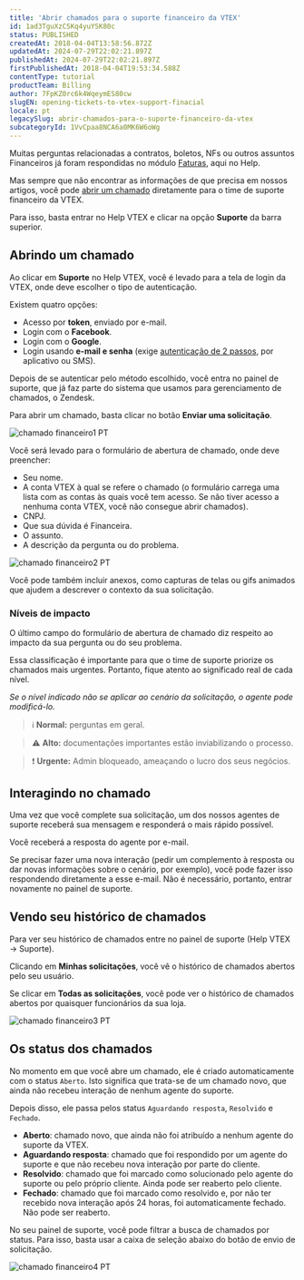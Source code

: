 ```yaml
---
title: 'Abrir chamados para o suporte financeiro da VTEX'
id: 1ad3TguXzCSKq4yuYSK80c
status: PUBLISHED
createdAt: 2018-04-04T13:58:56.872Z
updatedAt: 2024-07-29T22:02:21.897Z
publishedAt: 2024-07-29T22:02:21.897Z
firstPublishedAt: 2018-04-04T19:53:34.588Z
contentType: tutorial
productTeam: Billing
author: 7FpKZ0rc6k4WqeymES80cw
slugEN: opening-tickets-to-vtex-support-finacial
locale: pt
legacySlug: abrir-chamados-para-o-suporte-financeiro-da-vtex
subcategoryId: 1VvCpaa8NCA6a0MK6W6oWg
---
```


Muitas perguntas relacionadas a contratos, boletos, NFs ou outros assuntos Financeiros já foram respondidas no módulo [Faturas](https://help.vtex.com/pt/subcategory/contratos--22TaEgFhwE6a6CG2KASYkC), aqui no Help.

Mas sempre que não encontrar as informações de que precisa em nossos artigos, você pode [abrir um chamado](https://help-tickets.vtex.com/smartlink/sso/login/zendesk) diretamente para o time de suporte financeiro da VTEX.

Para isso, basta entrar no Help VTEX e clicar na opção __Suporte__ da barra superior. 

## Abrindo um chamado

Ao clicar em __Suporte__ no Help VTEX, você é levado para a tela de login da VTEX, onde deve escolher o tipo de autenticação.

Existem quatro opções:
- Acesso por __token__, enviado por e-mail.
- Login com o __Facebook__.
- Login com o __Google__.
- Login usando __e-mail e senha__ (exige [autenticação de 2 passos](/pt/tutorial/habilitar-login-por-autenticacao-de-2-fatores), por aplicativo ou SMS).

Depois de se autenticar pelo método escolhido, você entra no painel de suporte, que já faz parte do sistema que usamos para gerenciamento de chamados, o Zendesk.

Para abrir um chamado, basta clicar no botão __Enviar uma solicitação__.

![chamado financeiro1 PT](https://images.ctfassets.net/alneenqid6w5/51uuDEcQzKOkoOUEImoGqO/c8df51e5c79445754b132ca7cef1c12c/chamado_financeiro1_PT.png)

Você será levado para o formulário de abertura de chamado, onde deve preencher:
- Seu nome.
- A conta VTEX à qual se refere o chamado (o formulário carrega uma lista com as contas às quais você tem acesso. Se não tiver acesso a nenhuma conta VTEX, você não consegue abrir chamados).
- CNPJ.
- Que sua dúvida é Financeira.
- O assunto.
- A descrição da pergunta ou do problema.

![chamado financeiro2 PT](//images.ctfassets.net/alneenqid6w5/7sG4rinPpeuMyMcYsQke0G/10dc27da30681e980219bab1bba1dc0a/chamado_financeiro2_PT.png)

Você pode também incluir anexos, como capturas de telas ou gifs animados que ajudem a descrever o contexto da sua solicitação.

### Níveis de impacto

O último campo do formulário de abertura de chamado diz respeito ao impacto da sua pergunta ou do seu problema.

Essa classificação é importante para que o time de suporte priorize os chamados mais urgentes. Portanto, fique atento ao significado real de cada nível.

*Se o nível indicado não se aplicar ao cenário da solicitação, o agente pode modificá-lo.*

>ℹ️ **Normal:** perguntas em geral.

>⚠️ **Alto:** documentações importantes estão inviabilizando o processo.

>❗ **Urgente:** Admin bloqueado, ameaçando o lucro dos seus negócios.

## Interagindo no chamado

Uma vez que você complete sua solicitação, um dos nossos agentes de suporte receberá sua mensagem e responderá o mais rápido possível.

Você receberá a resposta do agente por e-mail.

Se precisar fazer uma nova interação (pedir um complemento à resposta ou dar novas informações sobre o cenário, por exemplo), você pode fazer isso respondendo diretamente a esse e-mail. Não é necessário, portanto, entrar novamente no painel de suporte.

## Vendo seu histórico de chamados 

Para ver seu histórico de chamados entre no painel de suporte (Help VTEX -> Suporte).

Clicando em __Minhas solicitações__, você vê o histórico de chamados abertos pelo seu usuário.

Se clicar em __Todas as solicitações__, você pode ver o histórico de chamados abertos por quaisquer funcionários da sua loja.

![chamado financeiro3 PT](//images.ctfassets.net/alneenqid6w5/5rFH6THjZSeC2282OGcO0/575bdab938687e35d787bb41e618fee3/chamado_financeiro3_PT.png)

## Os status dos chamados

No momento em que você abre um chamado, ele é criado automaticamente com o status `Aberto`. Isto significa que trata-se de um chamado novo, que ainda não recebeu interação de nenhum agente do suporte.

Depois disso, ele passa pelos status `Aguardando resposta`, `Resolvido` e `Fechado`.

- __Aberto__: chamado novo, que ainda não foi atribuído a nenhum agente do suporte da VTEX.
- __Aguardando resposta__: chamado que foi respondido por um agente do suporte e que não recebeu nova interação por parte do cliente.
- __Resolvido__: chamado que foi marcado como solucionado pelo agente do suporte ou pelo próprio cliente. Ainda pode ser reaberto pelo cliente.
- __Fechado__: chamado que foi marcado como resolvido e, por não ter recebido nova interação após 24 horas, foi automaticamente fechado. Não pode ser reaberto.

No seu painel de suporte, você pode filtrar a busca de chamados por status. Para isso, basta usar a caixa de seleção abaixo do botão de envio de solicitação.

![chamado financeiro4 PT](//images.ctfassets.net/alneenqid6w5/66WicNamPYmIWuKGo2ICSC/f45496c0f278e4382098908fcc1ae872/chamado_financeiro4_PT.png)
